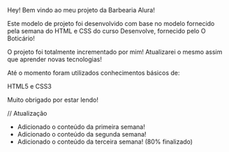 Hey! Bem vindo ao meu projeto da Barbearia Alura!

Este modelo de projeto foi desenvolvido com base no modelo fornecido pela semana do HTML e CSS do curso Desenvolve, fornecido pelo O Boticário!

O projeto foi totalmente incrementado por mim!
Atualizarei o mesmo assim que aprender novas tecnologias!

Até o momento foram utilizados conhecimentos básicos de:

HTML5 e CSS3

Muito obrigado por estar lendo!

// Atualização

- Adicionado o conteúdo da primeira semana!
- Adicionado o conteúdo da segunda semana!
- Adicionado o conteúdo da terceira semana! (80% finalizado)
